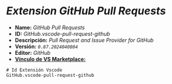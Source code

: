 <!-- Autor: Daniel Benjamin Perez Morales -->
<!-- GitHub: https://github.com/D4nitrix13 -->
<!-- GitLab: https://gitlab.com/D4nitrix13 -->
<!-- Correo electrónico: danielperezdev@proton.me -->

# ***Extension GitHub Pull Requests***

- **Name:** *GitHub Pull Requests*
- **ID:** *GitHub.vscode-pull-request-github*
- **Descripción:** *Pull Request and Issue Provider for GitHub*
- **Versión:** *`0.87.2024040804`*
- **Editor:** *GitHub*
- **[Vínculo de VS Marketplace:](https://marketplace.visualstudio.com/items?itemName=GitHub.vscode-pull-request-github "https://marketplace.visualstudio.com/items?itemName=GitHub.vscode-pull-request-github")**

```plaintext
# Id Extensión Vscode
GitHub.vscode-pull-request-github
```
